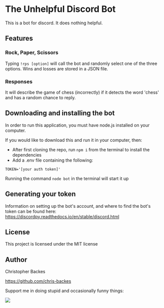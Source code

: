 # The Unhelpful Discord Bot

This is a bot for discord. It does nothing helpful.

## Features

### Rock, Paper, Scissors

Typing `!rps [option]` will call the bot and randomly select one of the three options. Wins and losses are stored in a JSON file.

### Responses

It will describe the game of chess (incorrectly) if it detects the word 'chess' and has a random chance to reply. 

## Downloading and installing the bot

In order to run this application, you must have node.js installed on your computer.

If you would like to download this and run it in your computer, then:
-   After first cloning the repo, run `npm i` from the terminal to install the dependencies
-   Add a .env file containing the following:

```
TOKEN='[your auth token]'
```

Running the command `node bot` in the terminal will start it up

## Generating your token

Information on setting up the bot's account, and where to find the bot's token can be found here:
https://discordpy.readthedocs.io/en/stable/discord.html

## License

This project is licensed under the MIT license

## Author

Christopher Backes

https://github.com/chris-backes

Support me in doing stupid and occasionally funny things:

<a href=https://www.buymeacoffee.com/christophed>
<img src=https://www.buymeacoffee.com/assets/img/guidelines/download-assets-sm-1.svg>
</a>
